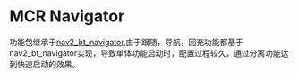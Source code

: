 # MCR Navigator

功能包继承于[nav2_bt_navigator](https://github.com/ros-planning/navigation2/tree/galactic/nav2_bt_navigator),由于跟随，导航，回充功能都基于nav2_bt_navigator实现，导致单体功能启动时，配置过程较久，通过分离功能达到快速启动的效果。
